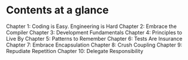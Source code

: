 # Contents at a glance

Chapter 1: Coding is Easy. Engineering is Hard
Chapter 2: Embrace the Compiler
Chapter 3: Development Fundamentals
Chapter 4: Principles to Live By
Chapter 5: Patterns to Remember
Chapter 6: Tests Are Insurance
Chapter 7: Embrace Encapsulation
Chapter 8: Crush Coupling
Chapter 9: Repudiate Repetition
Chapter 10: Delegate Responsibility
